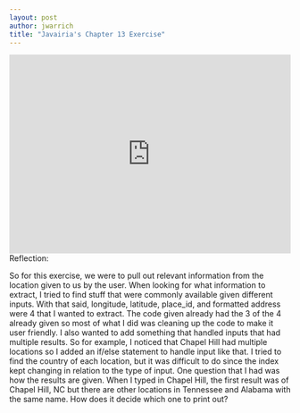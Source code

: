 ```yaml
---
layout: post
author: jwarrich
title: "Javairia's Chapter 13 Exercise"
---
```


<iframe src="https://trinket.io/embed/python3/84e482f0d6" width="100%" height="356" frameborder="0" marginwidth="0" marginheight="0" allowfullscreen></iframe>
Reflection:

So for this exercise, we were to pull out relevant information from the location given to us by the user. When looking for what information to extract, I tried to find stuff that were commonly available given different inputs. With that said, longitude, latitude, place_id, and formatted address were 4 that I wanted to extract. The code given already had the 3 of the 4 already given so most of what I did was cleaning up the code to make it user friendly. I also wanted to add something that handled inputs that had multiple results. So for example, I noticed that Chapel Hill had multiple locations so I added an if/else statement to handle input like that. I tried to find the country of each location, but it was difficult to do since the index kept changing in relation to the type of input. One question that I had was how the results are given. When I typed in Chapel Hill, the first result was of Chapel Hill, NC but there are other locations in Tennessee and Alabama with the same name. How does it decide which one to print out?
